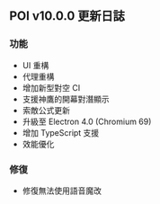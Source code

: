 ## POI v10.0.0 更新日誌
### 功能
- UI 重構
- 代理重構
- 增加新型對空 CI
- 支援神鷹的開幕對潛顯示
- 索敵公式更新
- 升級至 Electron 4.0 (Chromium 69)
- 增加 TypeScript 支援
- 效能優化
### 修復
- 修復無法使用語音魔改
